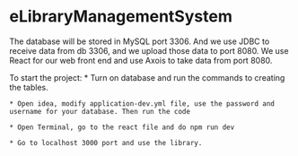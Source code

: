 # eLibraryManagementSystem

The database will be stored in MySQL port 3306. And we use JDBC to receive data from db 3306, and we upload those data to port 8080. We use React for our web front end and use Axois to take data from port 8080.

To start the project:
    * Turn on database and run the commands to creating the tables.
  
    * Open idea, modify application-dev.yml file, use the password and username for your database. Then run the code
  
    * Open Terminal, go to the react file and do npm run dev
  
    * Go to localhost 3000 port and use the library.
